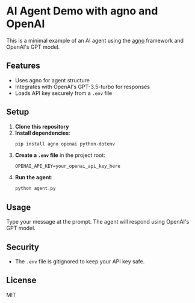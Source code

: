 # AI Agent Demo with agno and OpenAI

This is a minimal example of an AI agent using the [agno](https://github.com/agno-agi/agno) framework and OpenAI's GPT model.

## Features
- Uses agno for agent structure
- Integrates with OpenAI's GPT-3.5-turbo for responses
- Loads API key securely from a `.env` file

## Setup

1. **Clone this repository**
2. **Install dependencies**:
   ```sh
   pip install agno openai python-dotenv
   ```
3. **Create a `.env` file** in the project root:
   ```env
   OPENAI_API_KEY=your_openai_api_key_here
   ```
4. **Run the agent**:
   ```sh
   python agent.py
   ```

## Usage
Type your message at the prompt. The agent will respond using OpenAI's GPT model.

## Security
- The `.env` file is gitignored to keep your API key safe.

## License
MIT
